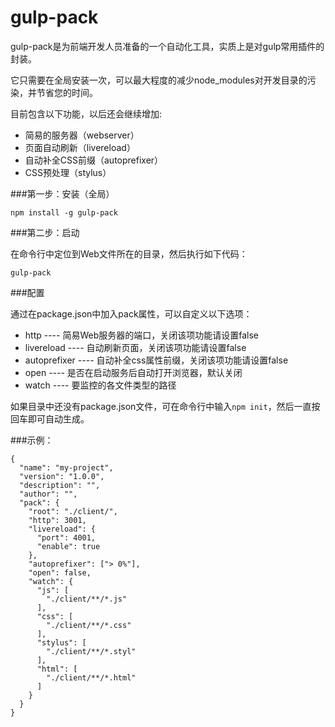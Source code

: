 # gulp-pack

gulp-pack是为前端开发人员准备的一个自动化工具，实质上是对gulp常用插件的封装。

它只需要在全局安装一次，可以最大程度的减少node_modules对开发目录的污染，并节省您的时间。

目前包含以下功能，以后还会继续增加:

* 简易的服务器（webserver）
* 页面自动刷新（livereload）
* 自动补全CSS前缀（autoprefixer）
* CSS预处理（stylus）

###第一步：安装（全局）

```
npm install -g gulp-pack
```


###第二步：启动

在命令行中定位到Web文件所在的目录，然后执行如下代码：

```
gulp-pack
```


###配置

通过在package.json中加入pack属性，可以自定义以下选项：

* http          ---- 简易Web服务器的端口，关闭该项功能请设置false
* livereload    ---- 自动刷新页面，关闭该项功能请设置false
* autoprefixer  ---- 自动补全css属性前缀，关闭该项功能请设置false
* open          ---- 是否在启动服务后自动打开浏览器，默认关闭
* watch         ---- 要监控的各文件类型的路径

如果目录中还没有package.json文件，可在命令行中输入`npm init`，然后一直按回车即可自动生成。

###示例：

```
{
  "name": "my-project",
  "version": "1.0.0",
  "description": "",
  "author": "",
  "pack": {
    "root": "./client/",
    "http": 3001,
    "livereload": {
      "port": 4001,
      "enable": true
    },
    "autoprefixer": ["> 0%"],
    "open": false,
    "watch": {
      "js": [
        "./client/**/*.js"
      ],
      "css": [
        "./client/**/*.css"
      ],
      "stylus": [
        "./client/**/*.styl"
      ],
      "html": [
        "./client/**/*.html"
      ]
    }
  }
}
```
